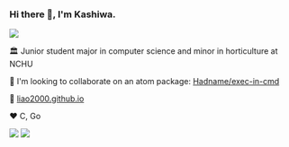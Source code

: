 ### Hi there 👋, I'm Kashiwa.

[![](https://img.shields.io/badge/Hadname-%40liao2000-green)](https://link.had.name/liao2000/)

🏛 Junior student major in computer science and minor in horticulture at NCHU

👯 I'm looking to collaborate on an atom package: [Hadname/exec-in-cmd](https://github.com/Hadname/exec-in-cmd)

:link: [liao2000.github.io](liao2000.github.io)

:heart: C, Go

![](https://github-profile-summary-cards.vercel.app/api/cards/repos-per-language?username=liao2000&theme=vue) ![](https://github-profile-summary-cards.vercel.app/api/cards/most-commit-language?username=liao2000&theme=vue)